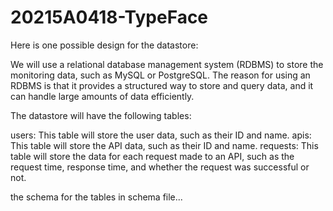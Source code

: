 # 20215A0418-TypeFace
Here is one possible design for the datastore:

We will use a relational database management system (RDBMS) to store the monitoring data, such as MySQL or PostgreSQL. The reason for using an RDBMS is that it provides a structured way to store and query data, and it can handle large amounts of data efficiently.

The datastore will have the following tables:

users: This table will store the user data, such as their ID and name.
apis: This table will store the API data, such as their ID and name.
requests: This table will store the data for each request made to an API, such as the request time, response time, and whether the request was successful or not.

the schema for the tables in schema file...
